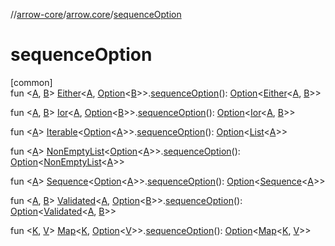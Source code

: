 //[arrow-core](../../index.md)/[arrow.core](index.md)/[sequenceOption](sequence-option.md)

# sequenceOption

[common]\
fun &lt;[A](sequence-option.md), [B](sequence-option.md)&gt; [Either](-either/index.md)&lt;[A](sequence-option.md), [Option](-option/index.md)&lt;[B](sequence-option.md)&gt;&gt;.[sequenceOption](sequence-option.md)(): [Option](-option/index.md)&lt;[Either](-either/index.md)&lt;[A](sequence-option.md), [B](sequence-option.md)&gt;&gt;

fun &lt;[A](sequence-option.md), [B](sequence-option.md)&gt; [Ior](-ior/index.md)&lt;[A](sequence-option.md), [Option](-option/index.md)&lt;[B](sequence-option.md)&gt;&gt;.[sequenceOption](sequence-option.md)(): [Option](-option/index.md)&lt;[Ior](-ior/index.md)&lt;[A](sequence-option.md), [B](sequence-option.md)&gt;&gt;

fun &lt;[A](sequence-option.md)&gt; [Iterable](https://kotlinlang.org/api/latest/jvm/stdlib/kotlin.collections/-iterable/index.html)&lt;[Option](-option/index.md)&lt;[A](sequence-option.md)&gt;&gt;.[sequenceOption](sequence-option.md)(): [Option](-option/index.md)&lt;[List](https://kotlinlang.org/api/latest/jvm/stdlib/kotlin.collections/-list/index.html)&lt;[A](sequence-option.md)&gt;&gt;

fun &lt;[A](sequence-option.md)&gt; [NonEmptyList](-non-empty-list/index.md)&lt;[Option](-option/index.md)&lt;[A](sequence-option.md)&gt;&gt;.[sequenceOption](sequence-option.md)(): [Option](-option/index.md)&lt;[NonEmptyList](-non-empty-list/index.md)&lt;[A](sequence-option.md)&gt;&gt;

fun &lt;[A](sequence-option.md)&gt; [Sequence](https://kotlinlang.org/api/latest/jvm/stdlib/kotlin.sequences/-sequence/index.html)&lt;[Option](-option/index.md)&lt;[A](sequence-option.md)&gt;&gt;.[sequenceOption](sequence-option.md)(): [Option](-option/index.md)&lt;[Sequence](https://kotlinlang.org/api/latest/jvm/stdlib/kotlin.sequences/-sequence/index.html)&lt;[A](sequence-option.md)&gt;&gt;

fun &lt;[A](sequence-option.md), [B](sequence-option.md)&gt; [Validated](-validated/index.md)&lt;[A](sequence-option.md), [Option](-option/index.md)&lt;[B](sequence-option.md)&gt;&gt;.[sequenceOption](sequence-option.md)(): [Option](-option/index.md)&lt;[Validated](-validated/index.md)&lt;[A](sequence-option.md), [B](sequence-option.md)&gt;&gt;

fun &lt;[K](sequence-option.md), [V](sequence-option.md)&gt; [Map](https://kotlinlang.org/api/latest/jvm/stdlib/kotlin.collections/-map/index.html)&lt;[K](sequence-option.md), [Option](-option/index.md)&lt;[V](sequence-option.md)&gt;&gt;.[sequenceOption](sequence-option.md)(): [Option](-option/index.md)&lt;[Map](https://kotlinlang.org/api/latest/jvm/stdlib/kotlin.collections/-map/index.html)&lt;[K](sequence-option.md), [V](sequence-option.md)&gt;&gt;
